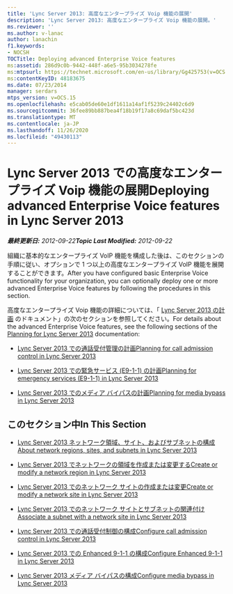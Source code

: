 ```yaml
---
title: 'Lync Server 2013: 高度なエンタープライズ Voip 機能の展開'
description: 'Lync Server 2013: 高度なエンタープライズ Voip 機能の展開。'
ms.reviewer: ''
ms.author: v-lanac
author: lanachin
f1.keywords:
- NOCSH
TOCTitle: Deploying advanced Enterprise Voice features
ms:assetid: 286d9c0b-9442-448f-a6e5-95b3034278fe
ms:mtpsurl: https://technet.microsoft.com/en-us/library/Gg425753(v=OCS.15)
ms:contentKeyID: 48183675
ms.date: 07/23/2014
manager: serdars
mtps_version: v=OCS.15
ms.openlocfilehash: e5cab05de60e1df1611a14af1f5239c24402c6d9
ms.sourcegitcommit: 36fee89bb887bea4f18b19f17a8c69daf5bc423d
ms.translationtype: MT
ms.contentlocale: ja-JP
ms.lasthandoff: 11/26/2020
ms.locfileid: "49430113"
---
```

# <a name="deploying-advanced-enterprise-voice-features-in-lync-server-2013"></a><span data-ttu-id="274d6-103">Lync Server 2013 での高度なエンタープライズ Voip 機能の展開</span><span class="sxs-lookup"><span data-stu-id="274d6-103">Deploying advanced Enterprise Voice features in Lync Server 2013</span></span>

<div data-xmlns="http://www.w3.org/1999/xhtml">

<div class="topic" data-xmlns="http://www.w3.org/1999/xhtml" data-msxsl="urn:schemas-microsoft-com:xslt" data-cs="https://msdn.microsoft.com/">

<div data-asp="https://msdn2.microsoft.com/asp">



</div>

<div id="mainSection">

<div id="mainBody"><span data-ttu-id="274d6-104">

<span> </span></span><span class="sxs-lookup"><span data-stu-id="274d6-104">

<span> </span></span></span>

<span data-ttu-id="274d6-105">_**最終更新日:** 2012-09-22_</span><span class="sxs-lookup"><span data-stu-id="274d6-105">_**Topic Last Modified:** 2012-09-22_</span></span>

<span data-ttu-id="274d6-106">組織に基本的なエンタープライズ VoIP 機能を構成した後は、このセクションの手順に従い、オプションで 1 つ以上の高度なエンタープライズ VoIP 機能を展開することができます。</span><span class="sxs-lookup"><span data-stu-id="274d6-106">After you have configured basic Enterprise Voice functionality for your organization, you can optionally deploy one or more advanced Enterprise Voice features by following the procedures in this section.</span></span>

<span data-ttu-id="274d6-107">高度なエンタープライズ Voip 機能の詳細については、「 [Lync Server 2013 の計画](lync-server-2013-planning.md) のドキュメント」の次のセクションを参照してください。</span><span class="sxs-lookup"><span data-stu-id="274d6-107">For details about the advanced Enterprise Voice features, see the following sections of the [Planning for Lync Server 2013](lync-server-2013-planning.md) documentation:</span></span>

  - [<span data-ttu-id="274d6-108">Lync Server 2013 での通話受付管理の計画</span><span class="sxs-lookup"><span data-stu-id="274d6-108">Planning for call admission control in Lync Server 2013</span></span>](lync-server-2013-planning-for-call-admission-control.md)

  - [<span data-ttu-id="274d6-109">Lync Server 2013 での緊急サービス (E9-1-1) の計画</span><span class="sxs-lookup"><span data-stu-id="274d6-109">Planning for emergency services (E9-1-1) in Lync Server 2013</span></span>](lync-server-2013-planning-for-emergency-services-e9-1-1.md)

  - [<span data-ttu-id="274d6-110">Lync Server 2013 でのメディア バイパスの計画</span><span class="sxs-lookup"><span data-stu-id="274d6-110">Planning for media bypass in Lync Server 2013</span></span>](lync-server-2013-planning-for-media-bypass.md)

<div>

## <a name="in-this-section"></a><span data-ttu-id="274d6-111">このセクション中</span><span class="sxs-lookup"><span data-stu-id="274d6-111">In This Section</span></span>

  - [<span data-ttu-id="274d6-112">Lync Server 2013 ネットワーク領域、サイト、およびサブネットの構成</span><span class="sxs-lookup"><span data-stu-id="274d6-112">About network regions, sites, and subnets in Lync Server 2013</span></span>](lync-server-2013-about-network-regions-sites-and-subnets.md)

  - [<span data-ttu-id="274d6-113">Lync Server 2013 でネットワークの領域を作成または変更する</span><span class="sxs-lookup"><span data-stu-id="274d6-113">Create or modify a network region in Lync Server 2013</span></span>](lync-server-2013-create-or-modify-a-network-region.md)

  - [<span data-ttu-id="274d6-114">Lync Server 2013 でのネットワーク サイトの作成または変更</span><span class="sxs-lookup"><span data-stu-id="274d6-114">Create or modify a network site in Lync Server 2013</span></span>](lync-server-2013-create-or-modify-a-network-site.md)

  - [<span data-ttu-id="274d6-115">Lync Server 2013 でのネットワーク サイトとサブネットの関連付け</span><span class="sxs-lookup"><span data-stu-id="274d6-115">Associate a subnet with a network site in Lync Server 2013</span></span>](lync-server-2013-associate-a-subnet-with-a-network-site.md)

  - [<span data-ttu-id="274d6-116">Lync Server 2013 での通話受付制御の構成</span><span class="sxs-lookup"><span data-stu-id="274d6-116">Configure call admission control in Lync Server 2013</span></span>](lync-server-2013-configure-call-admission-control.md)

  - [<span data-ttu-id="274d6-117">Lync Server 2013 での Enhanced 9-1-1 の構成</span><span class="sxs-lookup"><span data-stu-id="274d6-117">Configure Enhanced 9-1-1 in Lync Server 2013</span></span>](lync-server-2013-configure-enhanced-9-1-1.md)

  - [<span data-ttu-id="274d6-118">Lync Server 2013 メディア バイパスの構成</span><span class="sxs-lookup"><span data-stu-id="274d6-118">Configure media bypass in Lync Server 2013</span></span>](lync-server-2013-configure-media-bypass.md)

<span data-ttu-id="274d6-119"></div>

</div>

<span> </span>

</div>

</div>

</span><span class="sxs-lookup"><span data-stu-id="274d6-119"></div>

</div>

<span> </span>

</div>

</div>

</span></span></div>

